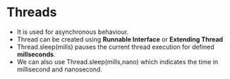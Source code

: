 # Threads
* It is used for asynchronous behaviour. 
* Thread can be created using **Runnable Interface** or **Extending Thread**
* Thread.sleep(mills) pauses the current thread execution for defined **millseconds**.
* We can also use Thread.sleep(mills,nano) which indicates the time in millisecond and nanosecond.
